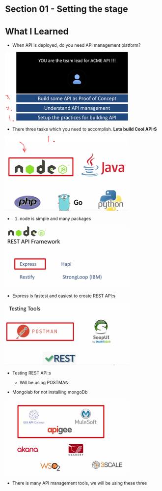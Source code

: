 # Section 01 - Setting the stage



# What I Learned

- When API is deployed, do you need API management platform?

<img src="tasks.PNG" alt="alt text" width="400"/>

- There three tasks which you need to accomplish. **Lets build Cool API:S** 

<img src="implementingRestAPI.PNG" alt="alt text" width="400"/>

- 1. node is simple and many packages

<img src="nodeREST.PNG" alt="alt text" width="400"/>

- Express is fastest and easiest to create REST API:s

<img src="testingRestAPIs.PNG" alt="alt text" width="400"/>

- Testing REST API:s
    - Will be using POSTMAN

- Mongolab for not installing mongoDb

<img src="apiManagementPlatform.PNG" alt="alt text" width="400"/>

- There is many API management tools, we will be using these three